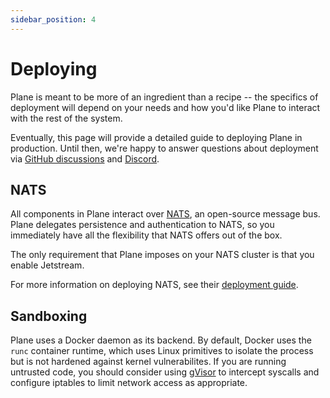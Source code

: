 ```yaml
---
sidebar_position: 4
---
```


# Deploying

Plane is meant to be more of an ingredient than a recipe -- the specifics of
deployment will depend on your needs and how you'd like Plane to interact
with the rest of the system.

Eventually, this page will provide a detailed guide to deploying Plane in production.
Until then, we're happy to answer questions about deployment via [GitHub discussions](https://github.com/drifting-in-space/plane/discussions) and [Discord](https://discord.gg/N5sEpsuhh9).

## NATS

All components in Plane interact over [NATS](https://nats.io/), an open-source
message bus. Plane delegates persistence and authentication to NATS, so you
immediately have all the flexibility that NATS offers out of the box.

The only requirement that Plane imposes on your NATS cluster is that you
enable Jetstream.

For more information on deploying NATS, see their [deployment guide](https://docs.nats.io/running-a-nats-service/introduction).

## Sandboxing

Plane uses a Docker daemon as its backend. By default, Docker uses the `runc` container runtime, which uses Linux primitives to isolate the process but is not hardened against kernel vulnerabilites. If you are running untrusted code, you should consider using [gVisor](https://gvisor.dev/) to intercept syscalls and configure iptables to limit network access as appropriate.
